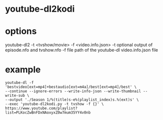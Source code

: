 # youtube-dl2kodi

# options
youtube-dl2 -t <tvshow/movie> -f <video.info.json>
 -t optional output of episode.nfo and tvshow.nfo
 -f file path of the youtube-dl video.info.json file

# example
~~~~
youtube-dl -f 'bestvideo[ext=mp4]+bestaudio[ext=m4a]/best[ext=mp4]/best' \
--continue --ignore-errors --write-info-json --write-thumbnail --write-sub \ 
--output './Season 1/%(title)s-e%(playlist_index)s.%(ext)s' \ 
--exec 'youtube-dl2kodi.py -t tvshow -f {}' \
https://www.youtube.com/playlist?list=PLKocZwBnFDxNAoxyxZ0w7mum35YY4v0nb 
~~~~
